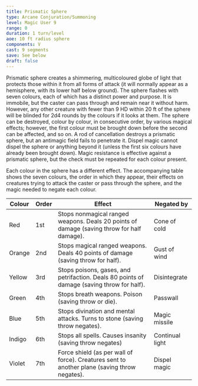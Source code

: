 ```yaml
---
title: Prismatic Sphere
type: Arcane Conjuration/Summoning
level: Magic User 9
range: 0
duration: 1 turn/level
aoe: 10 ft radius sphere
components: V
cast: 9 segments
save: See below
draft: false
---
```


Prismatic sphere creates a shimmering, multicoloured globe of light that protects those within it from all forms of attack (it will normally appear as a hemisphere, with its lower half below ground). The sphere flashes with seven colours, each of which has a distinct power and purpose. It is immobile, but the caster can pass through and remain near it without harm. However, any other creature with fewer than 9 HD within 20 ft of the sphere will be blinded for 2d4 rounds by the colours if it looks at them. The sphere can be destroyed, colour by colour, in consecutive order, by various magical effects; however, the first colour must be brought down before the second can be affected, and so on. A rod of cancellation destroys a prismatic sphere, but an antimagic field fails to penetrate it. Dispel magic cannot dispel the sphere or anything beyond it (unless the first six colours have already been brought down). Magic resistance is effective against a prismatic sphere, but the check must be repeated for each colour present.

Each colour in the sphere has a different effect. The accompanying table shows the seven colours, the order in which they appear, their effects on creatures trying to attack the caster or pass through the sphere, and the magic needed to negate each colour.

| Colour | Order | Effect                                                                                       | Negated by      |
| ------ | ----- | -------------------------------------------------------------------------------------------- | --------------- |
| Red    | 1st   | Stops nonmagical ranged weapons. Deals 20 points of damage (saving throw for half damage).   | Cone of cold    |
| Orange | 2nd   | Stops magical ranged weapons. Deals 40 points of damage (saving throw for half).             | Gust of wind    |
| Yellow | 3rd   | Stops poisons, gases, and petrifaction. Deals 80 points of damage (saving throw for half).   | Disintegrate    |
| Green  | 4th   | Stops breath weapons. Poison (saving throw or die).                                          | Passwall        |
| Blue   | 5th   | Stops divination and mental attacks. Turns to stone (saving throw negates).                  | Magic missile   |
| Indigo | 6th   | Stops all spells. Causes insanity (saving throw negates)                                     | Continual light |
| Violet | 7th   | Force shield (as per wall of force). Creatures sent to another plane (saving throw negates). | Dispel magic    |
